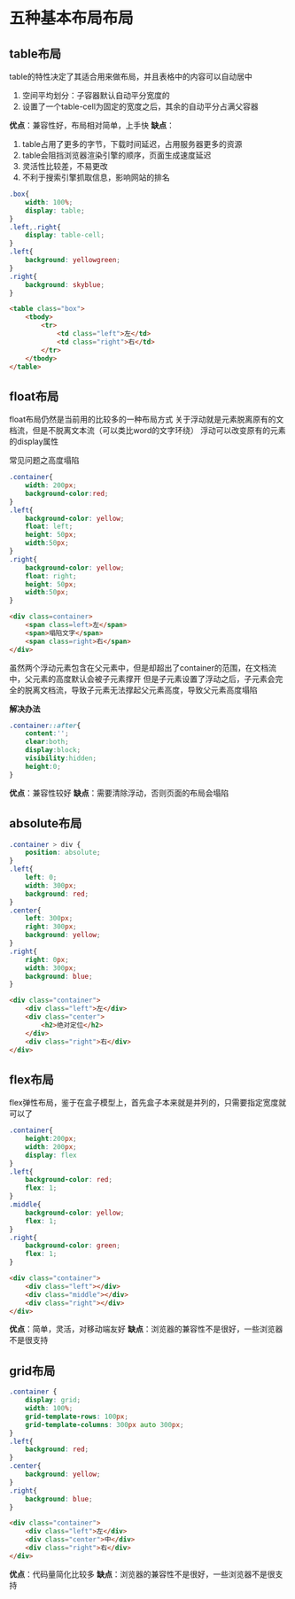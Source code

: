 # 五种基本布局布局

## table布局

table的特性决定了其适合用来做布局，并且表格中的内容可以自动居中
1. 空间平均划分：子容器默认自动平分宽度的
2. 设置了一个table-cell为固定的宽度之后，其余的自动平分占满父容器

**优点**：兼容性好，布局相对简单，上手快
**缺点**： 
1. table占用了更多的字节，下载时间延迟，占用服务器更多的资源
2. table会阻挡浏览器渲染引擎的顺序，页面生成速度延迟
3. 灵活性比较差，不易更改
4. 不利于搜索引擎抓取信息，影响网站的排名

```css
.box{
    width: 100%;
    display: table;
}
.left,.right{
    display: table-cell;
}
.left{
    background: yellowgreen;
}
.right{
    background: skyblue;
}
```

```html
<table class="box">
    <tbody>
        <tr>
            <td class="left">左</td>
            <td class="right">右</td>
        </tr>
    </tbody>
</table>
```

## float布局

float布局仍然是当前用的比较多的一种布局方式
关于浮动就是元素脱离原有的文档流，但是不脱离文本流（可以类比word的文字环绕）
浮动可以改变原有的元素的display属性

常见问题之高度塌陷

```css
.container{
    width: 200px;
    background-color:red;
}
.left{
    background-color: yellow; 
    float: left;
    height: 50px;
    width:50px;
}
.right{
    background-color: yellow; 
    float: right;
    height: 50px;
    width:50px;
}
```

```html
<div class=container>       
    <span class=left>左</span>
    <span>塌陷文字</span>
    <span class=right>右</span>
</div>
```

虽然两个浮动元素包含在父元素中，但是却超出了container的范围，在文档流中，父元素的高度默认会被子元素撑开
但是子元素设置了浮动之后，子元素会完全的脱离文档流，导致子元素无法撑起父元素高度，导致父元素高度塌陷

**解决办法**
```css
.container::after{
	content:'';
	clear:both;
	display:block;
	visibility:hidden;
	height:0; 
}
```

**优点**：兼容性较好
**缺点**：需要清除浮动，否则页面的布局会塌陷

## absolute布局

```css
.container > div {
    position: absolute;
}
.left{
    left: 0;
    width: 300px;
    background: red;
}
.center{
    left: 300px;
    right: 300px;
    background: yellow;
}
.right{
    right: 0px;
    width: 300px;
    background: blue;
}
```

```html
<div class="container">       
    <div class="left">左</div>
    <div class="center">
        <h2>绝对定位</h2>
    </div>
    <div class="right">右</div>
</div>
```
## flex布局

flex弹性布局，鉴于在盒子模型上，首先盒子本来就是并列的，只需要指定宽度就可以了

```css
.container{
    height:200px;
    width: 200px;
    display: flex
}
.left{
    background-color: red; 
    flex: 1;
}
.middle{
    background-color: yellow; 
    flex: 1;    
}
.right{
    background-color: green;
    flex: 1;
}
```

```html
<div class="container">
	<div class="left"></div>
	<div class="middle"></div>
	<div class="right"></div>
</div>
```

**优点**：简单，灵活，对移动端友好
**缺点**：浏览器的兼容性不是很好，一些浏览器不是很支持

## grid布局

```css
.container {
    display: grid;
    width: 100%;
    grid-template-rows: 100px;
    grid-template-columns: 300px auto 300px;
}
.left{
    background: red;
}
.center{
    background: yellow;
}
.right{
    background: blue;
}
```

```html
<div class="container">       
    <div class="left">左</div>
    <div class="center">中</div>
    <div class="right">右</div>
</div>
```

**优点**：代码量简化比较多
**缺点**：浏览器的兼容性不是很好，一些浏览器不是很支持